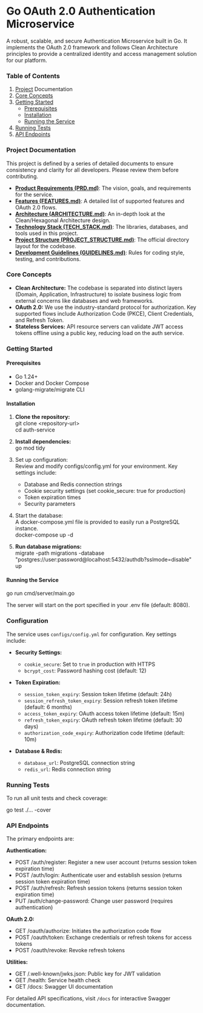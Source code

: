 # **Go OAuth 2.0 Authentication Microservice**

A robust, scalable, and secure Authentication Microservice built in Go. It implements the OAuth 2.0 framework and follows Clean Architecture principles to provide a centralized identity and access management solution for our platform.

### **Table of Contents**

1. [Project](https://www.google.com/search?q=%23project-documentation) Documentation  
2. [Core Concepts](https://www.google.com/search?q=%23core-concepts)  
3. [Getting Started](https://www.google.com/search?q=%23getting-started)  
   * [Prerequisites](https://www.google.com/search?q=%23prerequisites)  
   * [Installation](https://www.google.com/search?q=%23installation)  
   * [Running the Service](https://www.google.com/search?q=%23running-the-service)  
4. [Running Tests](https://www.google.com/search?q=%23running-tests)  
5. [API Endpoints](https://www.google.com/search?q=%23api-endpoints)

### **Project Documentation**

This project is defined by a series of detailed documents to ensure consistency and clarity for all developers. Please review them before contributing.

* [**Product Requirements (PRD.md)**](https://www.google.com/search?q=./PRD.md): The vision, goals, and requirements for the service.  
* [**Features (FEATURES.md)**](https://www.google.com/search?q=./FEATURES.md): A detailed list of supported features and OAuth 2.0 flows.  
* [**Architecture (ARCHITECTURE.md)**](https://www.google.com/search?q=./ARCHITECTURE.md): An in-depth look at the Clean/Hexagonal Architecture design.  
* [**Technology Stack (TECH\_STACK.md)**](https://www.google.com/search?q=./TECH_STACK.md): The libraries, databases, and tools used in this project.  
* [**Project Structure (PROJECT\_STRUCTURE.md)**](https://www.google.com/search?q=./PROJECT_STRUCTURE.md): The official directory layout for the codebase.  
* [**Development Guidelines (GUIDELINES.md)**](https://www.google.com/search?q=./GUIDELINES.md): Rules for coding style, testing, and contributions.

### **Core Concepts**

* **Clean Architecture:** The codebase is separated into distinct layers (Domain, Application, Infrastructure) to isolate business logic from external concerns like databases and web frameworks.  
* **OAuth 2.0:** We use the industry-standard protocol for authorization. Key supported flows include Authorization Code (PKCE), Client Credentials, and Refresh Token.  
* **Stateless Services:** API resource servers can validate JWT access tokens offline using a public key, reducing load on the auth service.

### **Getting Started**

#### **Prerequisites**

* Go 1.24+  
* Docker and Docker Compose  
* golang-migrate/migrate CLI

#### **Installation**

1. **Clone the repository:**  
   git clone \<repository-url\>  
   cd auth-service

2. **Install dependencies:**  
   go mod tidy

3. Set up configuration:  
   Review and modify configs/config.yml for your environment. Key settings include:  
   - Database and Redis connection strings  
   - Cookie security settings (set cookie_secure: true for production)  
   - Token expiration times  
   - Security parameters

4. Start the database:  
   A docker-compose.yml file is provided to easily run a PostgreSQL instance.  
   docker-compose up \-d

5. **Run database migrations:**  
   migrate \-path migrations \-database "postgres://user:password@localhost:5432/authdb?sslmode=disable" up

#### **Running the Service**

go run cmd/server/main.go

The server will start on the port specified in your .env file (default: 8080).

### **Configuration**

The service uses `configs/config.yml` for configuration. Key settings include:

* **Security Settings:**
  * `cookie_secure`: Set to `true` in production with HTTPS
  * `bcrypt_cost`: Password hashing cost (default: 12)

* **Token Expiration:**
  * `session_token_expiry`: Session token lifetime (default: 24h)
  * `session_refresh_token_expiry`: Session refresh token lifetime (default: 6 months)
  * `access_token_expiry`: OAuth access token lifetime (default: 15m)
  * `refresh_token_expiry`: OAuth refresh token lifetime (default: 30 days)
  * `authorization_code_expiry`: Authorization code lifetime (default: 10m)

* **Database & Redis:**
  * `database_url`: PostgreSQL connection string
  * `redis_url`: Redis connection string

### **Running Tests**

To run all unit tests and check coverage:

go test ./... \-cover

### **API Endpoints**

The primary endpoints are:

**Authentication:**
* POST /auth/register: Register a new user account (returns session token expiration time)
* POST /auth/login: Authenticate user and establish session (returns session token expiration time)
* POST /auth/refresh: Refresh session tokens (returns session token expiration time)
* PUT /auth/change-password: Change user password (requires authentication)

**OAuth 2.0:**
* GET /oauth/authorize: Initiates the authorization code flow
* POST /oauth/token: Exchange credentials or refresh tokens for access tokens
* POST /oauth/revoke: Revoke refresh tokens

**Utilities:**
* GET /.well-known/jwks.json: Public key for JWT validation
* GET /health: Service health check
* GET /docs: Swagger UI documentation

For detailed API specifications, visit `/docs` for interactive Swagger documentation.